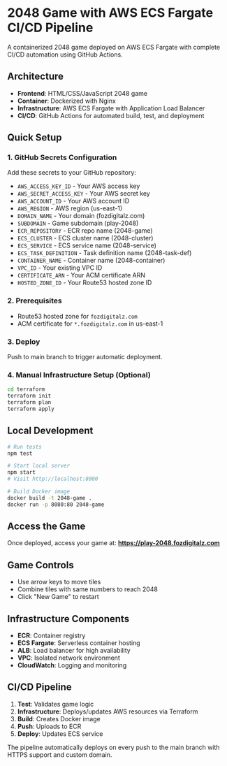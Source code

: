 # 2048 Game with AWS ECS Fargate CI/CD Pipeline

A containerized 2048 game deployed on AWS ECS Fargate with complete CI/CD automation using GitHub Actions.

## Architecture

- **Frontend**: HTML/CSS/JavaScript 2048 game
- **Container**: Dockerized with Nginx
- **Infrastructure**: AWS ECS Fargate with Application Load Balancer
- **CI/CD**: GitHub Actions for automated build, test, and deployment

## Quick Setup

### 1. GitHub Secrets Configuration
Add these secrets to your GitHub repository:
- `AWS_ACCESS_KEY_ID` - Your AWS access key
- `AWS_SECRET_ACCESS_KEY` - Your AWS secret key
- `AWS_ACCOUNT_ID` - Your AWS account ID
- `AWS_REGION` - AWS region (us-east-1)
- `DOMAIN_NAME` - Your domain (fozdigitalz.com)
- `SUBDOMAIN` - Game subdomain (play-2048)
- `ECR_REPOSITORY` - ECR repo name (2048-game)
- `ECS_CLUSTER` - ECS cluster name (2048-cluster)
- `ECS_SERVICE` - ECS service name (2048-service)
- `ECS_TASK_DEFINITION` - Task definition name (2048-task-def)
- `CONTAINER_NAME` - Container name (2048-container)
- `VPC_ID` - Your existing VPC ID
- `CERTIFICATE_ARN` - Your ACM certificate ARN
- `HOSTED_ZONE_ID` - Your Route53 hosted zone ID

### 2. Prerequisites
- Route53 hosted zone for `fozdigitalz.com`
- ACM certificate for `*.fozdigitalz.com` in us-east-1

### 3. Deploy
Push to main branch to trigger automatic deployment.

### 4. Manual Infrastructure Setup (Optional)
```bash
cd terraform
terraform init
terraform plan
terraform apply
```

## Local Development

```bash
# Run tests
npm test

# Start local server
npm start
# Visit http://localhost:8000

# Build Docker image
docker build -t 2048-game .
docker run -p 8080:80 2048-game
```

## Access the Game
Once deployed, access your game at: **https://play-2048.fozdigitalz.com**

## Game Controls
- Use arrow keys to move tiles
- Combine tiles with same numbers to reach 2048
- Click "New Game" to restart

## Infrastructure Components
- **ECR**: Container registry
- **ECS Fargate**: Serverless container hosting
- **ALB**: Load balancer for high availability
- **VPC**: Isolated network environment
- **CloudWatch**: Logging and monitoring

## CI/CD Pipeline
1. **Test**: Validates game logic
2. **Infrastructure**: Deploys/updates AWS resources via Terraform
3. **Build**: Creates Docker image
4. **Push**: Uploads to ECR
5. **Deploy**: Updates ECS service

The pipeline automatically deploys on every push to the main branch with HTTPS support and custom domain.